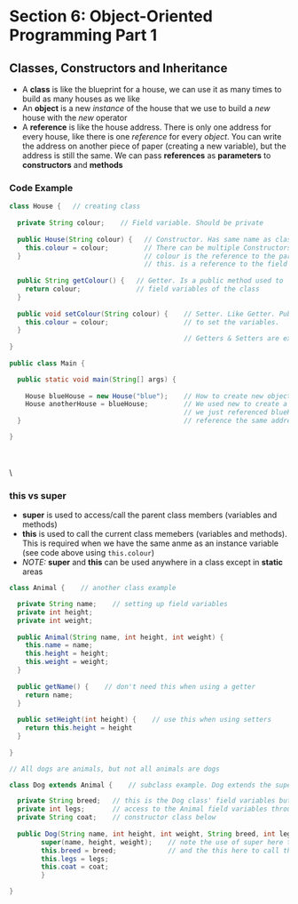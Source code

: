 # Section 6: Object-Oriented Programming Part 1
## Classes, Constructors and Inheritance

- A **class** is like the blueprint for a house, we can use it as many times to build as many houses as we like
- An **object** is a new *instance* of the house that we use to build a *new* house with the *new* operator
- A **reference** is like the house address. There is only one address for every house, like there is one *reference* for every *object*.
You can write the address on another piece of paper (creating a new variable), but the address is still the same. We can
pass **references** as **parameters** to **constructors** and **methods** 

### Code Example
```java
class House {   // creating class
  
  private String colour;    // Field variable. Should be private
  
  public House(String colour) {   // Constructor. Has same name as class.
    this.colour = colour;         // There can be multiple Constructors in a class
  }                               // colour is the reference to the parameter passed
                                  // this. is a reference to the field variable with the same name
  
  public String getColour() {   // Getter. Is a public method used to 'get' the
    return colour;              // field variables of the class
  }
  
  public void setColour(String colour) {    // Setter. Like Getter. Public method used
    this.colour = colour;                   // to set the variables.
  }                                         
                                            // Getters & Setters are examples of Encapsulation
}  
  
public class Main {

  public static void main(String[] args) {
  
    House blueHouse = new House("blue");    // How to create new object of type House using our House class
    House anotherHouse = blueHouse;         // We used new to create a new instance but for anotherHouse,
                                            // we just referenced blueHouse. So the two difference objects
  }                                         // reference the same address

}
```
\
\
\



### this vs super
- **super** is used to access/call the parent class members (variables and methods)
- **this** is used to call the current class memebers (variables and methods). This is required when
we have the same anme as an instance variable (see code above using `this.colour`)
- *NOTE:* **super** and **this** can be used anywhere in a class except in **static** areas
```java
class Animal {    // another class example

  private String name;    // setting up field variables
  private int height;
  private int weight;
  
  public Animal(String name, int height, int weight) {
    this.name = name;
    this.height = height;
    this.weight = weight;
  }
  
  public getName() {    // don't need this when using a getter
    return name;
  }
  
  public setHeight(int height) {    // use this when using setters
    return this.height = height
  }
  
}

// All dogs are animals, but not all animals are dogs

class Dog extends Animal {    // subclass example. Dog extends the superclass Animal

  private String breed;   // this is the Dog class' field variables but it also has
  private int legs;       // access to the Animal field variables through the 
  private String coat;    // constructor class below
  
  public Dog(String name, int height, int weight, String breed, int legs, String coat) {
        super(name, height, weight);    // note the use of super here to call the superclass variables
        this.breed = breed;             // and the this here to call the instance variables
        this.legs = legs;
        this.coat = coat;
        }

}
```
